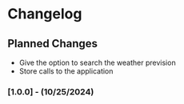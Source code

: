 # Changelog

## Planned Changes

- Give the option to search the weather prevision
- Store calls to the application

### [1.0.0] - (10/25/2024)